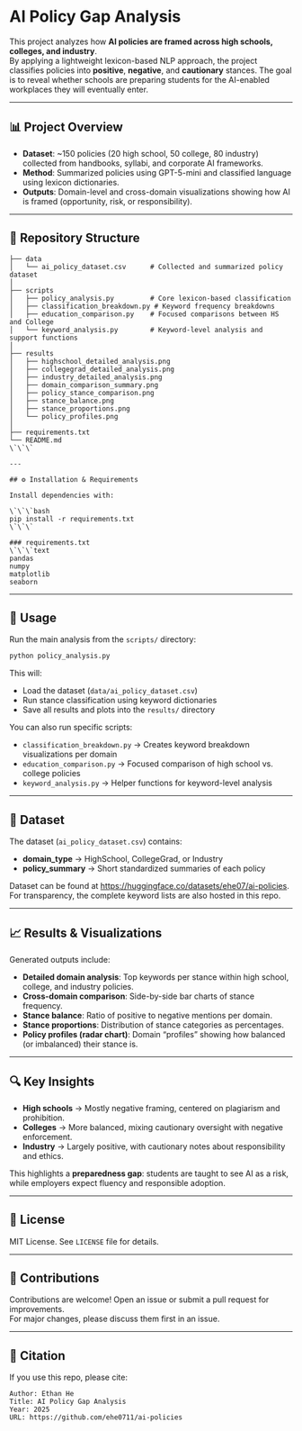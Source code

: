 # AI Policy Gap Analysis

This project analyzes how **AI policies are framed across high schools, colleges, and industry**.  
By applying a lightweight lexicon-based NLP approach, the project classifies policies into **positive**, **negative**, and **cautionary** stances. The goal is to reveal whether schools are preparing students for the AI-enabled workplaces they will eventually enter.

---

## 📊 Project Overview
- **Dataset**: ~150 policies (20 high school, 50 college, 80 industry) collected from handbooks, syllabi, and corporate AI frameworks.
- **Method**: Summarized policies using GPT-5-mini and classified language using lexicon dictionaries.
- **Outputs**: Domain-level and cross-domain visualizations showing how AI is framed (opportunity, risk, or responsibility).

---

## 📁 Repository Structure

```text
├── data
│   └── ai_policy_dataset.csv      # Collected and summarized policy dataset
│
├── scripts
│   ├── policy_analysis.py         # Core lexicon-based classification
│   ├── classification_breakdown.py # Keyword frequency breakdowns
│   ├── education_comparison.py    # Focused comparisons between HS and College
│   └── keyword_analysis.py        # Keyword-level analysis and support functions
│
├── results
│   ├── highschool_detailed_analysis.png
│   ├── collegegrad_detailed_analysis.png
│   ├── industry_detailed_analysis.png
│   ├── domain_comparison_summary.png
│   ├── policy_stance_comparison.png
│   ├── stance_balance.png
│   ├── stance_proportions.png
│   └── policy_profiles.png
│
├── requirements.txt
└── README.md
\`\`\`

---

## ⚙️ Installation & Requirements

Install dependencies with:

\`\`\`bash
pip install -r requirements.txt
\`\`\`

### requirements.txt
\`\`\`text
pandas
numpy
matplotlib
seaborn
```

---

## 🚀 Usage

Run the main analysis from the `scripts/` directory:

```bash
python policy_analysis.py
```

This will:
- Load the dataset (`data/ai_policy_dataset.csv`)
- Run stance classification using keyword dictionaries
- Save all results and plots into the `results/` directory

You can also run specific scripts:
- `classification_breakdown.py` → Creates keyword breakdown visualizations per domain  
- `education_comparison.py` → Focused comparison of high school vs. college policies  
- `keyword_analysis.py` → Helper functions for keyword-level analysis  

---

## 📂 Dataset

The dataset (`ai_policy_dataset.csv`) contains:
- **domain_type** → HighSchool, CollegeGrad, or Industry  
- **policy_summary** → Short standardized summaries of each policy  

Dataset can be found at https://huggingface.co/datasets/ehe07/ai-policies. For transparency, the complete keyword lists are also hosted in this repo.

---

## 📈 Results & Visualizations

Generated outputs include:
- **Detailed domain analysis**: Top keywords per stance within high school, college, and industry policies.  
- **Cross-domain comparison**: Side-by-side bar charts of stance frequency.  
- **Stance balance**: Ratio of positive to negative mentions per domain.  
- **Stance proportions**: Distribution of stance categories as percentages.  
- **Policy profiles (radar chart)**: Domain “profiles” showing how balanced (or imbalanced) their stance is.  

---

## 🔍 Key Insights

- **High schools** → Mostly negative framing, centered on plagiarism and prohibition.  
- **Colleges** → More balanced, mixing cautionary oversight with negative enforcement.  
- **Industry** → Largely positive, with cautionary notes about responsibility and ethics.  

This highlights a **preparedness gap**: students are taught to see AI as a risk, while employers expect fluency and responsible adoption.

---

## 📜 License

MIT License. See `LICENSE` file for details.

---

## 🤝 Contributions

Contributions are welcome! Open an issue or submit a pull request for improvements.  
For major changes, please discuss them first in an issue.

---

## 🔗 Citation

If you use this repo, please cite:

```text
Author: Ethan He
Title: AI Policy Gap Analysis
Year: 2025
URL: https://github.com/ehe0711/ai-policies
```
